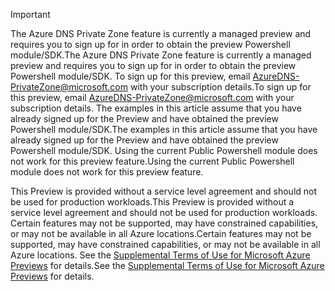 > [!IMPORTANT]
> <span data-ttu-id="1e583-101">The Azure DNS Private Zone feature is currently a managed preview and requires you to sign up for in order to obtain the preview Powershell module/SDK.</span><span class="sxs-lookup"><span data-stu-id="1e583-101">The Azure DNS Private Zone feature is currently a managed preview and requires you to sign up for in order to obtain the preview Powershell module/SDK.</span></span> <span data-ttu-id="1e583-102">To sign up for this preview, email [AzureDNS-PrivateZone@microsoft.com](mailto:AzureDNS-PrivateZone@microsoft.com) with your subscription details.</span><span class="sxs-lookup"><span data-stu-id="1e583-102">To sign up for this preview, email [AzureDNS-PrivateZone@microsoft.com](mailto:AzureDNS-PrivateZone@microsoft.com) with your subscription details.</span></span> <span data-ttu-id="1e583-103">The examples in this article assume that you have already signed up for the Preview and have obtained the preview Powershell module/SDK.</span><span class="sxs-lookup"><span data-stu-id="1e583-103">The examples in this article assume that you have already signed up for the Preview and have obtained the preview Powershell module/SDK.</span></span> <span data-ttu-id="1e583-104">Using the current Public Powershell module does not work for this preview feature.</span><span class="sxs-lookup"><span data-stu-id="1e583-104">Using the current Public Powershell module does not work for this preview feature.</span></span>

<span data-ttu-id="1e583-105">This Preview is provided without a service level agreement and should not be used for production workloads.</span><span class="sxs-lookup"><span data-stu-id="1e583-105">This Preview is provided without a service level agreement and should not be used for production workloads.</span></span> <span data-ttu-id="1e583-106">Certain features may not be supported, may have constrained capabilities, or may not be available in all Azure locations.</span><span class="sxs-lookup"><span data-stu-id="1e583-106">Certain features may not be supported, may have constrained capabilities, or may not be available in all Azure locations.</span></span> <span data-ttu-id="1e583-107">See the [Supplemental Terms of Use for Microsoft Azure Previews](https://azure.microsoft.com/support/legal/preview-supplemental-terms/) for details.</span><span class="sxs-lookup"><span data-stu-id="1e583-107">See the [Supplemental Terms of Use for Microsoft Azure Previews](https://azure.microsoft.com/support/legal/preview-supplemental-terms/) for details.</span></span>

